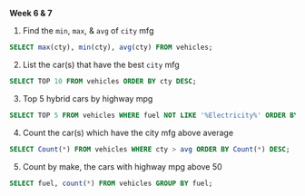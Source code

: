 **Week 6 & 7**

1. Find the `min`, `max`, & `avg` of `city` mfg
```sql
SELECT max(cty), min(cty), avg(cty) FROM vehicles;
```
2. List the car(s) that have the best `city` mfg
```sql
SELECT TOP 10 FROM vehicles ORDER BY cty DESC;
```
3. Top 5 hybrid cars by highway mpg
```sql
SELECT TOP 5 FROM vehicles WHERE fuel NOT LIKE '%Electricity%' ORDER BY hwy DESC;
```
4. Count the car(s) which have the city mfg above average
```sql
SELECT Count(*) FROM vehicles WHERE cty > avg ORDER BY Count(*) DESC;
```
5. Count by make, the cars with highway mpg above 50


```sql
SELECT fuel, count(*) FROM vehicles GROUP BY fuel;
```